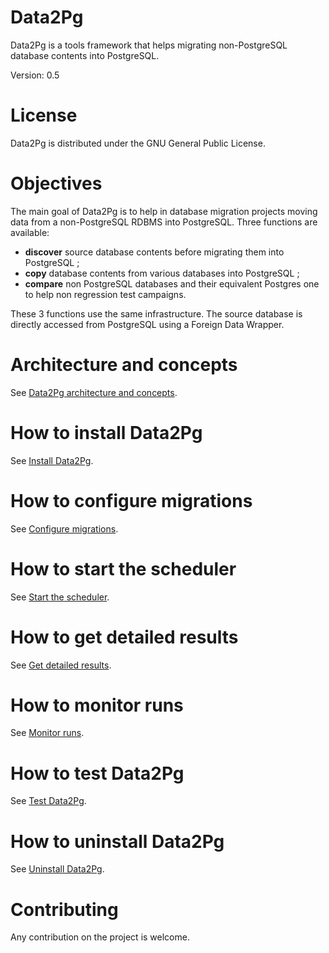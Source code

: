 Data2Pg
=======

Data2Pg is a tools framework that helps migrating non-PostgreSQL database contents into PostgreSQL.

Version: 0.5

# License

Data2Pg is distributed under the GNU General Public License.

# Objectives

The main goal of Data2Pg is to help in database migration projects moving data from a non-PostgreSQL RDBMS into PostgreSQL. Three functions are available:

 * **discover** source database contents before migrating them into PostgreSQL ;
 * **copy** database contents from various databases into PostgreSQL ;
 * **compare** non PostgreSQL databases and their equivalent Postgres one to help non regression test campaigns.

These 3 functions use the same infrastructure. The source database is directly accessed from PostgreSQL using a Foreign Data Wrapper.

# Architecture and concepts

See [Data2Pg architecture and concepts](doc/architectureConcept.md).

# How to install Data2Pg

See [Install Data2Pg](doc/install.md).

# How to configure migrations

See [Configure migrations](doc/configureMigration.md).

# How to start the scheduler

See [Start the scheduler](doc/startScheduler.md).

# How to get detailed results

See [Get detailed results](doc/getDetailedResults.md).

# How to monitor runs

See [Monitor runs](doc/monitorRuns.md).

# How to test Data2Pg

See [Test Data2Pg](doc/test.md).

# How to uninstall Data2Pg

See [Uninstall Data2Pg](doc/uninstall.md).

# Contributing

Any contribution on the project is welcome.


